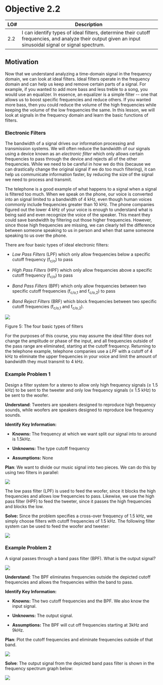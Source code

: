 # Objective 2.2

| LO# | Description |
|----------|----------|
| 2.2 | I can identify types of ideal filters, determine their cutoff frequencies, and analyze their output given an input sinusoidal signal or signal spectrum. |

## Motivation

Now that we understand analyzing a time-domain signal in the frequency domain, we can look at ideal filters. Ideal filters operate in the frequency domain and can help us keep and remove certain parts of a signal. For example, if you
wanted to add more bass and less treble to a song, you would use an
equalizer. In essence, an equalizer is a simple filter -- one that
allows us to boost specific frequencies and reduce others. If you wanted
more bass, then you could reduce the volume of the high frequencies
while keeping the volume of the low frequencies the same. In this
lesson, we will look at signals in the frequency domain and learn the
basic functions of filters.

### Electronic Filters

The bandwidth of a signal drives our information processing and
transmission systems. We will often reduce the bandwidth of our signals
using a device known as an *electronic filter* which only allows certain
frequencies to pass through the device and rejects all of the other
frequencies. While we need to be careful in how we do this (because we
can drastically change the original signal if we do too much filtering),
it can help us communicate information faster, by reducing the size of
the signal we need to process and transmit.

The telephone is a good example of what happens to a signal when a
signal is filtered too much. When we speak on the phone, our voice is
converted into an signal limited to a bandwidth of 4 kHz, even though
human voices commonly include frequencies greater than 10 kHz. The phone
companies figured out the lower 4 kHz of your voice is enough to
understand what is being said and even recognize the voice of the
speaker. This meant they could save bandwidth by filtering out those
higher frequencies. However, since those high frequencies are missing,
we can clearly tell the difference between someone speaking to us in
person and when that same someone speaking to us over the phone.

There are four basic types of ideal electronic filters:

-   *Low Pass Filters* (LPF) which only allow frequencies below a
    specific cutoff frequency (f<sub>c/o</sub>) to pass

-   *High Pass Filters* (HPF) which only allow frequencies above a
    specific cutoff frequency (f<sub>c/o</sub>) to pass

-   *Band Pass Filters* (BPF) which only allow frequencies between two
    specific cutoff frequencies (f<sub>c/o,1</sub> and f<sub>c/o,2</sub>) to pass

-   *Band Reject Filters* (BRF) which block frequencies between two
    specific cutoff frequencies (f<sub>c/o,1</sub> and f<sub>c/o,2</sub>).

![](./ECE215_B2_Obj02_Reading_media/media/image5.png)

Figure 5: The four basic types of filters

For the purposes of this course, you may assume the ideal filter does
not change the amplitude or phase of the input, and all frequencies
outside of the pass range are eliminated, starting at the cutoff
frequency. Returning to the telephone example, telephone companies use a
*LPF* with a cutoff of 4 kHz to eliminate the upper frequencies in your
voice and limit the amount of bandwidth they must transmit to 4 kHz.

### Example Problem 1
Design a filter system for a stereo to allow only
high frequency signals (≥ 1.5 kHz) to be sent to the tweeter and only
low frequency signals (≤ 1.5 kHz) to be sent to the woofer.

**Understand**: Tweeters are speakers designed to reproduce high
frequency sounds, while woofers are speakers designed to reproduce low
frequency sounds.

**Identify Key Information:**

-   **Knowns:** The frequency at which we want split our signal into to
    around is 1.5kHz.

-   **Unknowns:** The type cutoff frequency

-   **Assumptions:** None

**Plan**: We want to divide our music signal into two pieces. We can do
this by using two filters in parallel:

![](./ECE215_B2_Obj02_Reading_media/media/image6.png)

The low pass filter (LPF) is used to feed the woofer, since it blocks
the high frequencies and allows low frequencies to pass. Likewise, we
use the high pass filter (HPF) to feed the tweeter, since it passes the
high frequencies and blocks the low.

**Solve:** Since the problem specifies a cross-over frequency of 1.5
kHz, we simply choose filters with cutoff frequencies of 1.5 kHz. The
following filter system can be used to feed the woofer and tweeter:

![](./ECE215_B2_Obj02_Reading_media/media/image7.png)

### Example Problem 2
A signal passes through a band pass filter (BPF).
What is the output signal?

![](./ECE215_B2_Obj02_Reading_media/media/image8.png)

**Understand**: The BPF eliminates frequencies outside the depicted
cutoff frequencies and allows the frequencies within the band to pass.

**Identify Key Information:**

-   **Knowns:** The two cutoff frequencies and the BPF. We also know the
    input signal.

-   **Unknowns:** The output signal.

-   **Assumptions:** The BPF will cut off frequencies starting at 3kHz
    and 9kHz.

**Plan**: Plot the cutoff frequencies and eliminate frequencies outside
of that band.

![](./ECE215_B2_Obj02_Reading_media/media/image9.png)

**Solve**: The output signal from the depicted band pass filter is shown
in the frequency spectrum graph below:

![](./ECE215_B2_Obj02_Reading_media/media/image10.png)
